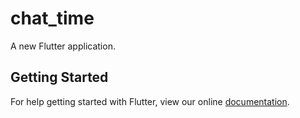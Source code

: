# chat_time

A new Flutter application.

## Getting Started

For help getting started with Flutter, view our online
[documentation](https://flutter.io/).

